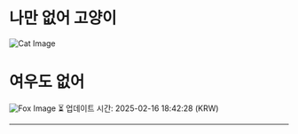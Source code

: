 
# 나만 없어 고양이

![Cat Image](https://cdn2.thecatapi.com/images/ld.jpg)

# 여우도 없어
![Fox Image](https://randomfox.ca/images/52.jpg)
⏳ 업데이트 시간: 2025-02-16 18:42:28 (KRW)

---
